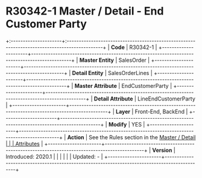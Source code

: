 ﻿---
erp.type: front-end-business-rule
---

# R30342-1 Master / Detail - End Customer Party
+:---------------------+:---------------------------------------------------------------------------------------------+
| **Code**             | R30342-1                                                                                     |
+----------------------+----------------------------------------------------------------------------------------------+
| **Master Entity**    | SalesOrder                                                                                   |
+----------------------+----------------------------------------------------------------------------------------------+
| **Detail Entity**    | SalesOrderLines                                                                              |
+----------------------+----------------------------------------------------------------------------------------------+
| **Master Attribute** | EndCustomerParty                                                                             |
+----------------------+----------------------------------------------------------------------------------------------+
| **Detail Attribute** | LineEndCustomerParty                                                                         |
+----------------------+----------------------------------------------------------------------------------------------+
| **Layer**            | Front-End, BackEnd                                                                           |
+----------------------+----------------------------------------------------------------------------------------------+
| **Modify**           | YES                                                                                          |
+----------------------+----------------------------------------------------------------------------------------------+
| **Action**           | See the Rules section in the [Master / Detail                                                |
|                      | Attributes](xref:master-detail)                                                              |
+----------------------+----------------------------------------------------------------------------------------------+
| **Version**          | Introduced: 2020.1                                                                           |
|                      |                                                                                              |
|                      | Updated: -                                                                                   |
+----------------------+----------------------------------------------------------------------------------------------+
